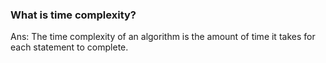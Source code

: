 ### What is time complexity?

Ans: The time complexity of an algorithm is the amount of time it takes for each statement to complete.